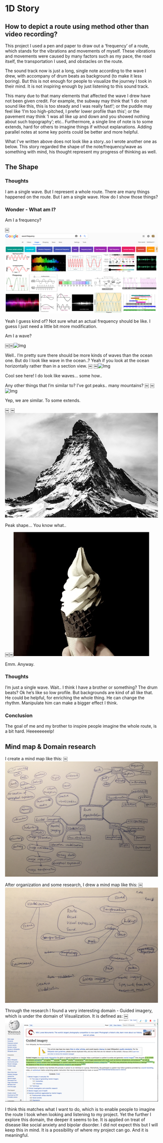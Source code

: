 # 1D Story
## How to depict a route using method other than video recording?

This project I used a pen and paper to draw out a ‘frequency’ of a route, which stands for the vibrations and movements of myself. These vibrations and movements were caused by many factors such as my pace, the road itself, the transportation I used, and obstacles on the route.

The sound track now is just a long, single note according to the wave I drew, with accompany of drum beats as background (to make it less boring). But this is not enough for people to visualize the journey I took in their mind. It is not inspiring enough by just listening to this sound track. 

This many due to that many elements that affected the wave I drew have not been given credit. For example, the subway may think that ‘I do not sound like this, this is too steady and I was really fast!’; or the puddle may feel like ‘I’m too high-pitched, I prefer lower profile than this’; or the pavement may think ‘I was all like up and down and you showed nothing about such topography’; etc.. Furthermore, a single line of note is to some extends, hard for others to imagine things if without explanations. Adding parallel notes at some key points could be better and more helpful.

What I've written above does not look like a story..so I wrote another one as below.
This story regarded the shape of the note/frequency/wave as something with mind, his thought represent my progress of thinking as well.

## The Shape

### Thoughts
I am a single wave.
But I represent a whole route.
There are many things happened on the route.
But I am a single wave.
How do I show those things?

### Wonder - What am I?

Am I a frequency?

￼![Img](1d/1.png)

Yeah I guess kind of? 
Not sure what an actual frequency should be like.
I guess I just need a little bit more modification.

Am I a wave?

￼￼![Img](1d/2.png)

Well.. I’m pretty sure there should be more kinds of waves than the ocean one.
But do I look like wave in the ocean..?
Yeah if you look at the ocean horizontally rather than in a section view.
￼
￼![Img](1d/3.png)

Cool see here!
I do look like waves… some how..

Any other things that I’m similar to?
I’ve got peaks.. many mountains?
￼
￼![Img](1d/4.png)

Yep, we are similar. To some extends.

￼
￼![Img](1d/5.png)

Peak shape…
You know what..

￼￼![Img](1d/6.jpeg)

Emm. Anyway.

### Thoughts
I’m just a single wave.
Wait.. I think I have a brother or something?
The drum beats?
Ok he’s like so low profile.
But backgrounds are kind of all like that.
He could be helpful, for enriching the whole thing.
He can change the rhythm.
Manipulate him can make a bigger effect I think.

### Conclusion
The goal of me and my brother to inspire people imagine the whole route,
is a bit hard.
Heeeeeeeelp!



## Mind map & Domain research

I create a mind map like this:
￼![Img](1d/7.JPG)

After organization and some research, I drew a mind map like this:
￼![Img](1d/8.JPG)

Through the research I found a very interesting domain - Guided imagery, which is under the domain of Visualization.
It is defined as:
￼![Img](1d/9.png)

I think this matches what I want to do, which is to enable people to imagine the route I took when looking and listening to my project. 
Yet the further I explore this domain, the deeper it seems to be. It is applied on treat of disease like social anxiety and bipolar disorder.
I did not expect this but I will keep this in mind. It is a possibility of where my project can go. And it is meaningful.


